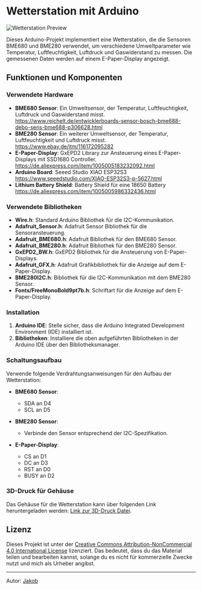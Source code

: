 # Wetterstation mit Arduino

![Wetterstation Preview](link-zu-deinem-bild.jpg)

Dieses Arduino-Projekt implementiert eine Wetterstation, die die Sensoren BME680 und BME280 verwendet, um verschiedene Umweltparameter wie Temperatur, Luftfeuchtigkeit, Luftdruck und Gaswiderstand zu messen. Die gemessenen Daten werden auf einem E-Paper-Display angezeigt.

## Funktionen und Komponenten

### Verwendete Hardware

- **BME680 Sensor**: Ein Umweltsensor, der Temperatur, Luftfeuchtigkeit, Luftdruck und Gaswiderstand misst.
  https://www.reichelt.de/entwicklerboards-sensor-bosch-bme688-debo-sens-bme688-p306628.html
- **BME280 Sensor**: Ein weiterer Umweltsensor, der Temperatur, Luftfeuchtigkeit und Luftdruck misst.
  https://www.ebay.de/itm/116172095282
- **E-Paper-Display**: GxEPD2 Library zur Ansteuerung eines E-Paper-Displays mit SSD1680 Controller.
  https://de.aliexpress.com/item/1005005183232092.html
- **Arduino Board**: Seeed Studio XIAO ESP32S3
  https://www.seeedstudio.com/XIAO-ESP32S3-p-5627.html
- **Lithium Battery Shield**: Battery Shield für eine 18650 Battery
  https://de.aliexpress.com/item/1005005986332436.html

### Verwendete Bibliotheken

- **Wire.h**: Standard Arduino Bibliothek für die I2C-Kommunikation.
- **Adafruit_Sensor.h**: Adafruit Sensor Bibliothek für die Sensoransteuerung.
- **Adafruit_BME680.h**: Adafruit Bibliothek für den BME680 Sensor.
- **Adafruit_BME280.h**: Adafruit Bibliothek für den BME280 Sensor.
- **GxEPD2_BW.h**: GxEPD2 Bibliothek für die Ansteuerung von E-Paper-Displays.
- **Adafruit_GFX.h**: Adafruit Grafikbibliothek für die Anzeige auf dem E-Paper-Display.
- **BME280I2C.h**: Bibliothek für die I2C-Kommunikation mit dem BME280 Sensor.
- **Fonts/FreeMonoBold9pt7b.h**: Schriftart für die Anzeige auf dem E-Paper-Display.

### Installation

1. **Arduino IDE**: Stelle sicher, dass die Arduino Integrated Development Environment (IDE) installiert ist.
2. **Bibliotheken**: Installiere die oben aufgeführten Bibliotheken in der Arduino IDE über den Bibliotheksmanager.

### Schaltungsaufbau

Verwende folgende Verdrahtungsanweisungen für den Aufbau der Wetterstation:

- **BME680 Sensor**:
  - SDA an D4
  - SCL an D5

- **BME280 Sensor**: 
  - Verbinde den Sensor entsprechend der I2C-Spezifikation.

- **E-Paper-Display**: 
  - CS an D1
  - DC an D3
  - RST an D0
  - BUSY an D2

### 3D-Druck für Gehäuse

Das Gehäuse für die Wetterstation kann über folgenden Link heruntergeladen werden: [Link zur 3D-Druck Datei](3DModel).

## Lizenz
Dieses Projekt ist unter der [Creative Commons Attribution-NonCommercial 4.0 International License](https://creativecommons.org/licenses/by-nc/4.0/) lizenziert. Das bedeutet, dass du das Material teilen und bearbeiten kannst, solange du es nicht für kommerzielle Zwecke nutzt und mich als Urheber angibst.

---
Autor: [Jakob](https://github.com/jakobhaid)
